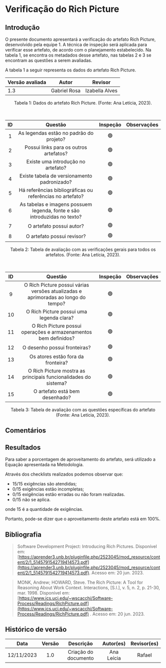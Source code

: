 
# Verificação do Rich Picture

## Introdução

O presente documento apresentará a verificação do artefato Rich Picture, desenvolvido pela equipe 1. A técnica de inspeção será aplicada para verificar esse artefato, de acordo com o planejamento estabelecido. Na tabela 1, se encontra os metadados desse artefato, nas tabelas 2 e 3 se encontram as questões a serem avaliadas.

A tabela 1 a seguir representa os dados do artefato Rich Picture.

<center>

| Versão avaliada | Autor        | Revisor        |
| --------------- | ------------ | -------------- |
| 1.3             | Gabriel Rosa | Izabella Alves |

</center>

<div style="text-align: center">
<p> Tabela 1: Dados do artefato Rich Picture. (Fonte: Ana Letícia, 2023). </p>
</div>

<br>

|  ID   |                                 Questão                                  | Inspeção | Observações |
| :---: | :----------------------------------------------------------------------: | :------: | ----------- |
|   1   |                 As legendas estão no padrão do projeto?                  |    🟢     |             |
|   2   |                  Possui links para os outros artefatos?                  |    🟢     |             |
|   3   |                    Existe uma introdução no artefato?                    |    🟢     |             |
|   4   |               Existe tabela de versionamento padronizado?                |    🟢     |             |
|   5   |        Há referências bibliográficas ou referências no artefato?         |    🟢     |             |
|   6   | As tabelas e imagens possuem legenda, fonte e são introduzidas no texto? |    🟢     |             |
|   7   |                         O artefato possui autor?                         |    🟢     |             |
|   8   |                        O artefato possui revisor?                        |    🟢     |             |

<div style="text-align: center">
<p> Tabela 2: Tabela de avaliação com as verificações gerais para todos os artefatos. (Fonte: Ana Letícia, 2023). </p>
</div>
<br>

|  ID   |                                      Questão                                      | Inspeção |       Observações       |
| :---: | :-------------------------------------------------------------------------------: | :------: | :----------------------: |
|   9   | O Rich Picture possui várias versões atualizadas e aprimoradas ao longo do tempo? |    🟢     |                          |
|  10   |                     O Rich Picture possui uma legenda clara?                      |    🟢     |                          |
|  11   |          O Rich Picture possui operações e armazenamentos bem definidos?          |    🟢     |                          |
|  12   |                           O desenho possui fronteiras?                            |    🟢     |                          |
|  13   |                        Os atores estão fora da fronteira?                         |    🟢     |                          |
|  14   |          O Rich Picture mostra as principais funcionalidades do sistema?          |    🟢     |                          |
|  15   |                          O artefato está bem desenhado?                           |    🟢     |                          |


<div style="text-align: center">
<p> Tabela 3: Tabela de avaliação com as questões específicas do artefato (Fonte: Ana Letícia, 2023). </p>
</div>
</center>

## Comentários



## Resultados

Para saber a porcentagem de aproveitamento do artefato, será utilizado a Equação apresentada na Metodologia.

Através dos checklists realizados podemos observar que:

- 15/15 exigências são atendidas;
- 0/15 exigências estão incompletas;
- 0/15 exigências estão erradas ou não foram realizadas.
- 0/15 não se aplica.

onde 15 é a quantidade de exigências.

Portanto, pode-se dizer que o aproveitamento deste artefato está em 100%.

## Bibliografia

> Software Development Project: Introducing Rich Pictures. Disponível em: [https://aprender3.unb.br/pluginfile.php/2523045/mod_resource/content/2/1_5145791542719414573.pdf](https://aprender3.unb.br/pluginfile.php/2523045/mod_resource/content/2/1_5145791542719414573.pdf). Acesso em: 20 jun. 2023.

> MONK, Andrew; HOWARD, Steve. The Rich Picture: A Tool for Reasoning About Work Context. Interactions, [S.l.], v. 5, n. 2, p. 21-30, mar. 1998. Disponível em: [https://www.ics.uci.edu/~wscacchi/Software-Process/Readings/RichPicture.pdf](https://www.ics.uci.edu/~wscacchi/Software-Process/Readings/RichPicture.pdf) . Acesso em: 20 jun. 2023.

## Histórico de versão


|    Data    | Versão |      Descrição       | Autor(es) | Revisor(es) |
| :--------: | :----: | :------------------: | :-------: | :---------: |
| 12/11/2023 |  1.0   | Criação do documento | Ana Leícia |   Rafael    |
